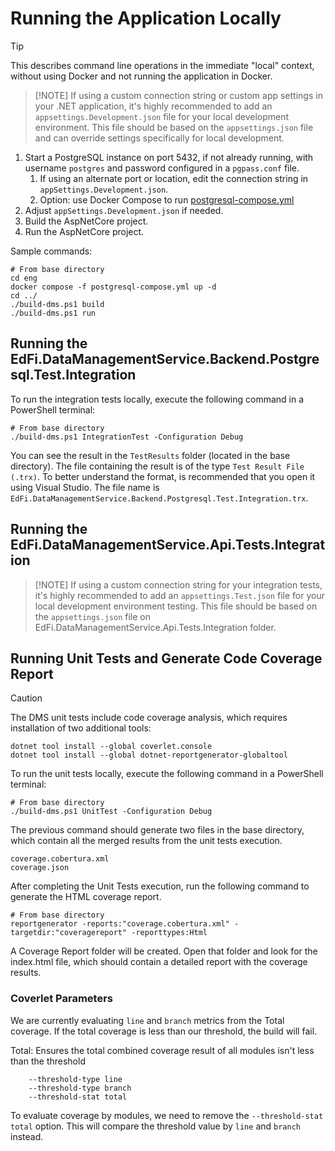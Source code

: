 # Running the Application Locally

> [!TIP]
> This describes command line operations in the immediate "local"
> context, without using Docker and not running the application in Docker.

> [!NOTE] If using a custom connection string or custom app settings in your
> .NET application, it's highly recommended to add an
> `appsettings.Development.json` file for your local development environment.
> This file should be based on the `appsettings.json` file and can override
> settings specifically for local development.

1. Start a PostgreSQL instance on port 5432, if not already running, with
   username `postgres` and password configured in a `pgpass.conf` file.
   1. If using an alternate port or location, edit the connection string in
      `appSettings.Development.json`.
   2. Option: use Docker Compose to run
      [postgresql-compose.yml](../eng/postgresql-compose.yml)
2. Adjust `appSettings.Development.json` if needed.
3. Build the AspNetCore project.
4. Run the AspNetCore project.

Sample commands:

```shell
# From base directory
cd eng
docker compose -f postgresql-compose.yml up -d
cd ../
./build-dms.ps1 build
./build-dms.ps1 run
```

## Running the EdFi.DataManagementService.Backend.Postgresql.Test.Integration

To run the integration tests locally, execute the following command in a PowerShell
terminal:

```shell
# From base directory
./build-dms.ps1 IntegrationTest -Configuration Debug
```

You can see the result in the `TestResults` folder (located in the base
directory). The file containing the result is of the type `Test Result File
(.trx)`. To better understand the format, is recommended that you open it using
Visual Studio. The file name is
`EdFi.DataManagementService.Backend.Postgresql.Test.Integration.trx`.

## Running the EdFi.DataManagementService.Api.Tests.Integration

> [!NOTE] If using a custom connection string for your integration tests, it's
> highly recommended to add an `appsettings.Test.json` file for your local
> development environment testing. This file should be based on the
> `appsettings.json` file on EdFi.DataManagementService.Api.Tests.Integration
> folder.

## Running Unit Tests and Generate Code Coverage Report

> [!CAUTION]
> The DMS unit tests include code coverage analysis, which requires installation
> of two additional tools:
>
> ```shell
> dotnet tool install --global coverlet.console
> dotnet tool install --global dotnet-reportgenerator-globaltool
> ```

To run the unit tests locally, execute the following command in a PowerShell
terminal:

```shell
# From base directory
./build-dms.ps1 UnitTest -Configuration Debug
```

The previous command should generate two files in the base directory, which
contain all the merged results from the unit tests execution.

```none
coverage.cobertura.xml
coverage.json
```

After completing the Unit Tests execution, run the following command to generate
the HTML coverage report.

```shell
# From base directory
reportgenerator -reports:"coverage.cobertura.xml" -targetdir:"coveragereport" -reporttypes:Html
```

A Coverage Report folder will be created. Open that folder and look for the
index.html file, which should contain a detailed report with the coverage
results.

### Coverlet Parameters

We are currently evaluating `line` and `branch` metrics from the Total
coverage. If the total coverage is less than our threshold, the build will fail.

Total: Ensures the total combined coverage result of all modules isn't less than
the threshold

```none
    --threshold-type line
    --threshold-type branch
    --threshold-stat total
```

To evaluate coverage by modules, we need to remove the `--threshold-stat total`
option. This will compare the threshold value by `line` and `branch` instead.
